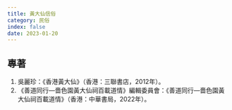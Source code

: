 ```yaml
---
title: 黃大仙信俗
category: 民俗
index: false
date: 2023-01-20
---
```

<adsense></adsense>

## 專著
1. 吳麗珍：《香港黃大仙》（香港：三聯書店，2012年）。
2. 《善道同行—嗇色園黃大仙祠百載道情》編輯委員會：《善道同行—嗇色園黃大仙祠百載道情》（香港：中華書局，2022年）。
